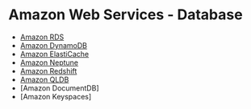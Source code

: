 # Amazon Web Services - Database

- [Amazon RDS](rds.md)
- [Amazon DynamoDB](dynamodb.md)
- [Amazon ElastiCache](elasticache.md)
- [Amazon Neptune](neptune.md)
- [Amazon Redshift](redshift.md)
- [Amazon QLDB](qldb.md)
- [Amazon DocumentDB]
- [Amazon Keyspaces]